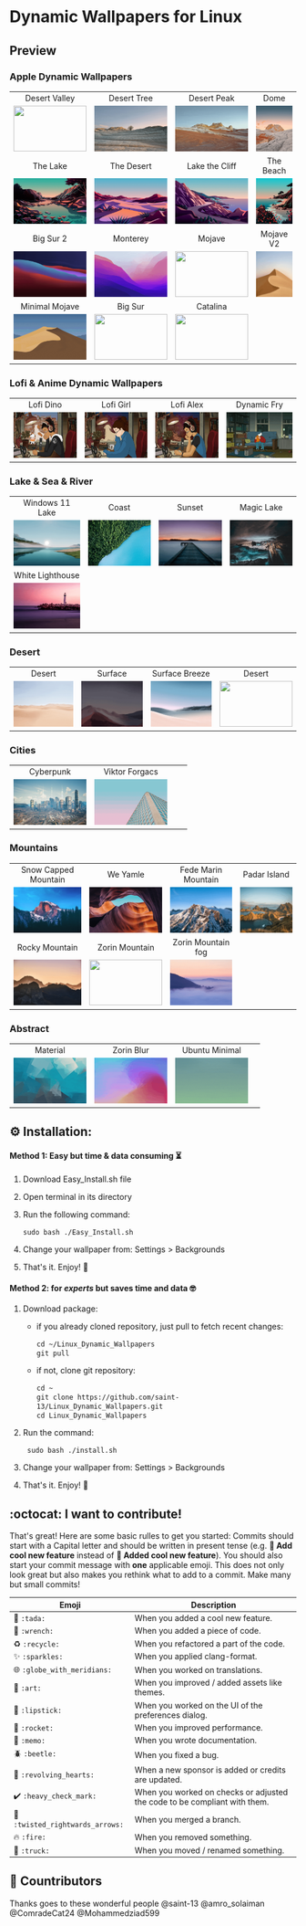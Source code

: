 # Dynamic Wallpapers for Linux
## Preview
### Apple Dynamic Wallpapers
| 			   	              										        			| 			     															     | 															   	  			     | 																	         |
| :---------------------------------------------------------------------------------------------------------: | :------------------------------------------------------------------------------------------------------:  | :---------------------------------------------------------------------------------------------------------: | :------------------------------------------------------------------------------------------------: |
| Desert Valley             													        | Desert Tree     															     | Desert Peak										      				      		     | Dome		     											 		         |
| <img class="img1" src="Screenshots/DesertValley.gif" width="128" height="80"> | <img class="img1" src="Screenshots/DesertTree.gif" width="128" height="80"> |  <img class="img1" src="Screenshots/DesertPeak.gif" width="128" height="80">  | <img class="img1" src="Screenshots/Dome.gif" width="128" height="80">  |
| The Lake    	              										        			| The Desert						     										     | Lake the Cliff							    				           			      | The Beach										   			          |
| <img class="img1" src="Screenshots/TheLake.gif" width="128" height="80">  	| <img class="img1" src="Screenshots/TheDesert.gif" width="128" height="80">  | <img class="img1" src="Screenshots/LakeTheCliff.gif" width="128" height="80">  | <img class="img1" src="Screenshots/TheBeach.gif" width="128" height="80"> |
| Big Sur 2			   	              											        | Monterey    											         			    | Mojave															        		| Mojave V2													     |
| <img class="img1" src="Screenshots/BigSurV2.gif" width="128" height="80"> 	| <img class="img1" src="Screenshots/Monterey.gif" width="128" height="80"> | <img class="img1" src="Screenshots/Mojave.gif" width="128" height="80"> | <img class="img1" src="Screenshots/MojaveV2.gif" width="128" height="80"> |
| Minimal Mojave 															| Big Sur	 															        | Catalina													   			     |																		|
| <img class="img1" src="Screenshots/Minimal-Mojave.gif" width="128" height="80"> | <img class="img1" src="Screenshots/BigSur.gif" width="128" height="80">	        | <img class="img1" src="Screenshots/Catalina.gif" width="128" height="80">     | 			  		     												     |

### Lofi & Anime Dynamic Wallpapers
| 			   	              										        			| 			     															     | 															   	  			     | 																	         |
| :---------------------------------------------------------------------------------------------------------: | :------------------------------------------------------------------------------------------------------:  | :---------------------------------------------------------------------------------------------------------: | :------------------------------------------------------------------------------------------------: |
| Lofi Dino	   	              													        | Lofi Girl		     														     | Lofi Alex 																     | Dynamic Fry													 		 |
| <img class="img1" src="Screenshots/LofiDino.gif" width="128" height="80"> 		| <img src="Screenshots/LofiGirl.gif" width="128" height="80">				     | <img class="img1" src="Screenshots/LofiAlex.gif" width="128" height="80">	     | <img src="Screenshots/DynamicFry.gif" width="128" height="80"> 		 |

### Lake & Sea & River
| 			   	              										        			| 			     															     | 															   	  			     | 																	         |
| :---------------------------------------------------------------------------------------------------------: | :------------------------------------------------------------------------------------------------------:  | :---------------------------------------------------------------------------------------------------------: | :------------------------------------------------------------------------------------------------: |
| Windows 11 Lake 														        | Coast	     																     | Sunset										 					     	             | Magic Lake												     			 |
| <img class="img1" src="Screenshots/Win11Lake.gif" width="128" height="80">      | <img class="img1" src="Screenshots/Coast.gif" width="128" height="80">	     | <img class="img1" src="Screenshots/EOS-Sunset.gif" width="128" height="80">    | <img src="Screenshots/MagicLake.gif" width="128" height="80"> 		 |
| White Lighthouse 	              													| 		     																     | 												 					     	             | 															     			 |
| <img src="Screenshots/WhiteLighthouse.gif" width="128" height="80">	   	        | 		     																     | 												 					     	             | 															     			 |


### Desert
| 			   	              										        			| 			     															     | 															   	  			     | 																	         |
| :---------------------------------------------------------------------------------------------------------: | :------------------------------------------------------------------------------------------------------:  | :---------------------------------------------------------------------------------------------------------: | :------------------------------------------------------------------------------------------------: |
| Desert	   	              														        | Surface		     														     | Surface Breeze												 		             | Desert 													     			 |
| <img class="img1" src="Screenshots/Desert.gif" width="128" height="80"> 		| <img class="img1" src="Screenshots/Surface.gif" width="128" height="80">	     | <img src="Screenshots/SurfaceBreeze.gif" width="128" height="80">			     | <img src="Screenshots/DesertSands.gif" width="128" height="80"> 		|

### Cities
| 			   	              										        			| 			     															     | 															   	  			     | 																	         |
| :---------------------------------------------------------------------------------------------------------: | :------------------------------------------------------------------------------------------------------:  | :---------------------------------------------------------------------------------------------------------: | :------------------------------------------------------------------------------------------------: |
| Cyberpunk        															        | Viktor Forgacs			     												     | 												 					     	             | 															     			 |
| <img class="img1" src="Screenshots/cyberpunk-01.gif" width="128" height="80"> | <img src="Screenshots/EOS-ViktorForgacs.gif" width="128" height="80"> 	     | 												 					     	             | 															     			 |

### Mountains
| 			   	              										        			| 			     															     | 															   	  			     | 																	         |
| :---------------------------------------------------------------------------------------------------------: | :------------------------------------------------------------------------------------------------------:  | :---------------------------------------------------------------------------------------------------------: | :------------------------------------------------------------------------------------------------: |
| Snow Capped Mountain													        | We Yamle		     														     | Fede Marin Mountain 											     	             | Padar Island															 |
| <img src="Screenshots/EOS-SnowCappedMountain.gif" width="128" height="80"> | <img class="img1" src="Screenshots/EOS-WeYamle.gif" width="128" height="80">| <img src="Screenshots/FedeMarinMountain.gif" width="128" height="80"> 	     | <img src="Screenshots/PadarIsland.gif" width="128" height="80">   		 |
| Rocky Mountain  														        | Zorin Mountain 		     												     | Zorin Mountain fog 												 	             | 															     			 |
| <img src="Screenshots/RockyMountain.gif" width="128" height="80">  	   	        | <img src="Screenshots/ZorinMountain.gif" width="128" height="80"> 		     | <img src="Screenshots/ZorinMountainFog.gif" width="128" height="80"> 		     | 															     			 |

### Abstract
| 			   	              										        			| 			     															     | 															   	  			     | 																	         |
| :---------------------------------------------------------------------------------------------------------: | :------------------------------------------------------------------------------------------------------:  | :---------------------------------------------------------------------------------------------------------: | :------------------------------------------------------------------------------------------------: |
| Material	   	              													        | Zorin Blur		     														     | Ubuntu Minimal												 		             | 															     			 |
| <img src="Screenshots/Material.gif" width="128" height="80">               		        | <img src="Screenshots/ZorinBlur.gif" width="128" height="80">		     	     | <img src="Screenshots/UbuntuMinimal.gif" width="128" height="80">		     | 															     			 |

<!--
| 			   	              										        			| 			     															     | 															   	  			     | 																	         |
| :---------------------------------------------------------------------------------------------------------: | :------------------------------------------------------------------------------------------------------:  | :---------------------------------------------------------------------------------------------------------: | :------------------------------------------------------------------------------------------------: |
| 	   	              															        | 		     																     | 												 					     	             | 															     			 |
| 	   	              															        | 		     																     | 												 					     	             | 															     			 |
-->

## :gear: Installation:
	
#### Method 1: Easy but time & data consuming :hourglass_flowing_sand:

1. Download Easy_Install.sh file

2. Open terminal in its directory

3. Run the following command:

	```
	sudo bash ./Easy_Install.sh
	```
	
4. Change your wallpaper from: Settings > Backgrounds

5. That's it. Enjoy! :tada:

#### Method 2: for *experts* but saves time and data :nerd_face:

1. Download package:

    - if you already cloned repository, just pull to fetch recent changes:
        
        ```
        cd ~/Linux_Dynamic_Wallpapers
        git pull
        ```
        
    - if not, clone git repository:
    
      ```
      cd ~
      git clone https://github.com/saint-13/Linux_Dynamic_Wallpapers.git
      cd Linux_Dynamic_Wallpapers
      ```
 	       
2. Run the command:

    	sudo bash ./install.sh

3. Change your wallpaper from: Settings > Backgrounds

4. That's it. Enjoy! :tada:

## :octocat: I want to contribute!

That's great!
Here are some basic rulles to get you started:
Commits should start with a Capital letter and should be written in present tense (e.g. __:tada: Add cool new feature__ instead of __:tada: Added cool new feature__).
You should also start your commit message with **one** applicable emoji.
This does not only look great but also makes you rethink what to add to a commit. Make many but small commits!

Emoji | Description
------|------------
:tada: `:tada:` | When you added a cool new feature.
:wrench: `:wrench:` | When you added a piece of code.
:recycle: `:recycle:` | When you refactored a part of the code.
:sparkles: `:sparkles:` | When you applied clang-format.
:globe_with_meridians: `:globe_with_meridians:` | When you worked on translations.
:art: `:art:` | When you improved / added assets like themes.
:lipstick: `:lipstick:` | When you worked on the UI of the preferences dialog.
:rocket: `:rocket:` | When you improved performance.
:memo: `:memo:` | When you wrote documentation.
:beetle: `:beetle:` | When you fixed a bug.
:revolving_hearts: `:revolving_hearts:` | When a new sponsor is added or credits are updated.
:heavy_check_mark: `:heavy_check_mark:` | When you worked on checks or adjusted the code to be compliant with them.
:twisted_rightwards_arrows: `:twisted_rightwards_arrows:` | When you merged a branch.
:fire: `:fire:` | When you removed something.
:truck: `:truck:` | When you moved / renamed something.


## :revolving_hearts: Countributors
Thanks goes to these wonderful people
@saint-13
@amro_solaiman
@ComradeCat24
@Mohammedziad599
<!--| 			   	              										        			| 			     															     | 															   	  			     | 																	         |
| :---------------------------------------------------------------------------------------------------------: | :------------------------------------------------------------------------------------------------------:  | :---------------------------------------------------------------------------------------------------------: | :------------------------------------------------------------------------------------------------: |
|[saint-13](https://github.com/saint-13)										       	| [amro_solaiman](https://github.com/amrosolaiman)						     | [ComradeCat24](https://github.com/ComradeCat24)		 	  			     | [Mohammedziad599](https://github.com/Mohammedziad599)		         |
| <img src="https://avatars.githubusercontent.com/u/68790180?v=4" width="128" height="80"> | <img src="https://avatars.githubusercontent.com/u/81815707?v=4" width="128" height="80">			     															     | <img src="https://avatars.githubusercontent.com/u/72916962?v=4" width="128" height="80"> | <img src="https://avatars.githubusercontent.com/u/32648922?v=4" width="128" height="80"> |																	         |
-->


